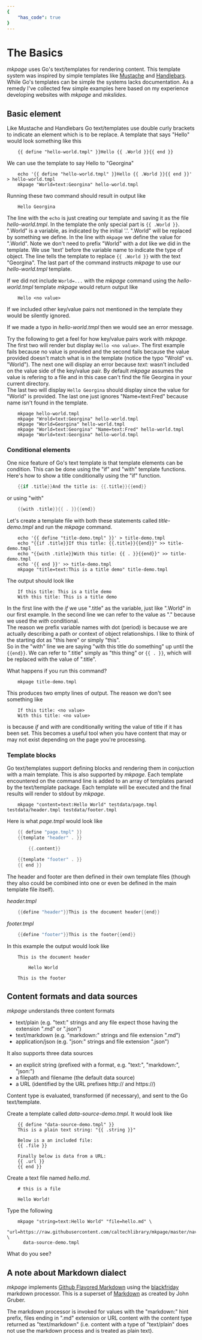 ```yaml
---
{
    "has_code": true
}
---
```


# The Basics

_mkpage_ uses Go's text/templates for rendering content. This template system was inspired by
simple templates like [Mustache](https://mustache.github.io/) and [Handlebars](http://handlebarsjs.com/).
While Go's templates can be simple the systems lacks documentation.  As a remedy 
I've collected few simple examples here based on my experience developing websites 
with _mkpage_ and _mkslides_.

## Basic element

Like Mustache and Handlebars Go text/templates use double curly brackets to indicate an
element which is to be replace.  A template that says "Hello" would look something like this

```
    {{ define "hello-world.tmpl" }}Hello {{ .World }}{{ end }}
```

We can use the template to say Hello to "Georgina"

```shell
    echo '{{ define "hello-world.tmpl" }}Hello {{ .World }}{{ end }}' > hello-world.tmpl
    mkpage "World=text:Georgina" hello-world.tmpl
```

Running these two command should result in output like

```
    Hello Georgina
```

The line with the `echo` is just creating our template and saving it as the file _hello-world.tmpl_.
In the template the only special part is `{{ .World }}`. ".World" is a variable, as indicated by the initial '.'.
".World" will be replaced by something we define.  In the line with `mkpage` we define the value for ".World". Note
we don't need to prefix "World" with a dot like we did in the template. We use 'text' before the variable name
to indicate the type of object.  The line tells the template to replace `{{ .World }}` with the text "Georgina".
The last part of the command instructs _mkpage_ to use our _hello-world.tmpl_ template.

If we did not include `World=...` with the _mkpage_ command using the _hello-world.tmpl_ template
_mkpage_ would return output like 

```
    Hello <no value>
```

If we included other key/value pairs not mentioned in the template they would be silently ignored. 

If we made a typo in _hello-world.tmpl_ then we would see an error message.


Try the following to get a feel for how key/value pairs work with _mkpage_. The first two will render but display
`Hello <no value>`. The first example fails because no value is provided and the second fails because the value 
provided doesn't match what is in the template (notice the typo "Wrold" vs. "World").  The next one will display 
an error because _text:_ wasn't included on the value side of the key/value pair.  By default _mkpage_ assumes the
value is refering to a file and in this case can't find the file Georgina in your current directory.  
The last two will display `Hello Georgina` should display since the value for "World" is provided. The
last one just ignores "Name=text:Fred" because name isn't found in the template.

```shell
    mkpage hello-world.tmpl
    mkpage "Wrold=text:Georgina" hello-world.tmpl
    mkpage "World=Georgina" hello-world.tmpl
    mkpage "World=text:Georgina" "Name=text:Fred" hello-world.tmpl
    mkpage "World=text:Georgina" hello-world.tmpl
```


### Conditional elements

One nice feature of Go's text template is that template elements can be condition. This can
be done using the "if" and "with" template functions. Here's how to show a title conditionally
using the "if" function.

```go
    {{if .title}}And the title is: {{.title}}{{end}}
```

or using "with"

```go
    {{with .title}}{{ . }}{{end}}
```

Let's create a template file with both these statements called _title-demo.tmpl_ and run the 
_mkpage_ command.

```shell
    echo '{{ define "title-demo.tmpl" }}' > title-demo.tmpl
    echo "{{if .title}}If this title: {{.title}}{{end}}" >> title-demo.tmpl
    echo "{{with .title}}With this title: {{ . }}{{end}}" >> title-demo.tmpl 
    echo '{{ end }}' >> title-demo.tmpl
    mkpage "title=text:This is a title demo" title-demo.tmpl
```

The output should look like

```
    If this title: This is a title demo
    With this title: This is a title demo
```

In the first line with the *if* we use ".title" as the variable, just like ".World" in our first example.
In the second line we can refer to the value as "." because we used the *with* conditional.  
The reason we prefix variable names with dot (period) is because we are actually describing a path 
or context of object relationships. I like to think of the starting dot as "this here" or simply "this".  
So in the "with" line we are saying "with this title do something" up until the `{{end}}`.
We can refer to ".title" simply as "this thing" or `{{ . }}`, which will be replaced with the value
of ".title".

What happens if you run this command?

```shell
    mkpage title-demo.tmpl
```

This produces two empty lines of output. The reason we don't see something like

```
    If this title: <no value>
    With this title: <no value>
```

is because *if* and *with* are conditionally writing the value of title if it has been set.
This becomes a useful tool when you have content that may or may not exist depending on the
page you're processing.


### Template blocks

Go text/templates support defining blocks and rendering them in conjuction with a main template. This is
also supported by *mkpage*. Each template encountered on the command line is added to an array of templates
parsed by the text/template package.  Each template will be executed and the final results will
render to stdout by *mkpage*.

```shell
    mkpage "content=text:Hello World" testdata/page.tmpl testdata/header.tmpl testdata/footer.tmpl
```

Here is what *page.tmpl* would look like

```go
    {{ define "page.tmpl" }}
    {{template "header" . }}

        {{.content}}

    {{template "footer" . }}
    {{ end }}
```

The header and footer are then defined in their own template files (though they also could be combined into one
or even be defined in the main template file itself).

*header.tmpl*

```go
    {{define "header"}}This is the document header{{end}}
```

*footer.tmpl*

```go
    {{define "footer"}}This is the footer{{end}}
```

In this example the output would look like

```text
    This is the document header

        Hello World

    This is the footer
```


## Content formats and data sources

*mkpage* understands three content formats

+ text/plain (e.g. "text:" strings and any file expect those having the extension ".md" or ".json")
+ text/markdown (e.g. "markdown:" strings and file extension ".md")
+ application/json (e.g. "json:" strings and file extension ".json")

It also supports three data sources

+ an explicit string (prefixed with a format, e.g. "text:", "markdown:", "json:")
+ a filepath and filename (the default data source)
+ a URL (identified by the URL prefixes http:// and https://)

Content type is evaluated, transformed (if necessary), and sent to the Go text/template.

Create a template called _data-source-demo.tmpl_. It would look like

```
    {{ define "data-source-demo.tmpl" }}
    This is a plain text string: "{{ .string }}"

    Below is a an included file:
    {{ .file }}
    
    Finally below is data from a URL:
    {{ .url }}
    {{ end }}
```

Create a text file named _hello.md_.

```
    # this is a file

    Hello World!
```

Type the following

```shell
    mkpage "string=text:Hello World" "file=hello.md" \
      "url=https://raw.githubusercontent.com/caltechlibrary/mkpage/master/nav.md" \
      data-source-demo.tmpl
```

What do you see?



## A note about Markdown dialect

_mkpage_ implements [Github Flavored Markdown](https://guides.github.com/features/mastering-markdown/#GitHub-flavored-markdown) 
using the [blackfriday](https://github.com/russross/blackfriday) markdown processor.  This is a 
superset of [Markdown](http://daringfireball.net/projects/markdown/) as created by John Gruber.

The markdown processor is invoked for values with the "markdown:" hint prefix, files ending 
in ".md" extension or URL content with the content type returned as "text/markdown" (i.e. 
content with a type of "text/plain" does not use the markdown process and is treated as plain 
text).

